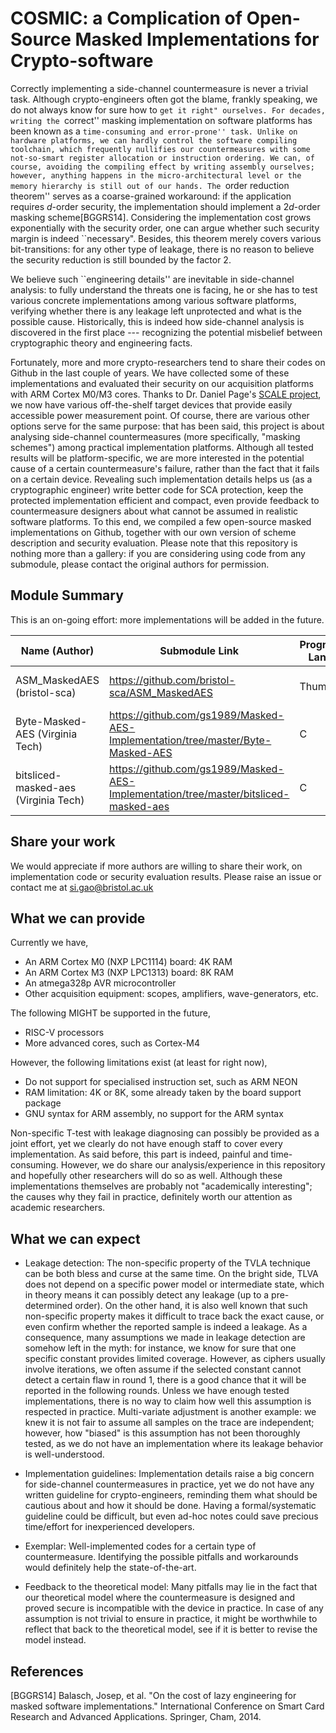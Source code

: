 # COSMIC: a Complication of Open-Source Masked Implementations for Crypto-software
Correctly implementing a side-channel countermeasure is never a trivial task. Although crypto-engineers often got the blame, frankly speaking, we do not always know for sure how to ``get it right" ourselves. For decades, writing the ``correct'' masking implementation on software platforms has been known as a ``time-consuming and error-prone'' task. Unlike on hardware platforms, we can hardly control the software compiling toolchain, which frequently nullifies our countermeasures with some not-so-smart register allocation or instruction ordering. We can, of course, avoiding the compiling effect by writing assembly ourselves; however, anything happens in the micro-architectural level or the memory hierarchy is still out of our hands. The ``order reduction theorem'' serves as a coarse-grained workaround: if the application requires $d$-order security, the implementation should implement a $2d$-order masking scheme\[BGGRS14\]. Considering the implementation cost grows exponentially with the security order, one can argue whether such security margin is indeed ``necessary". Besides, this theorem merely covers various bit-transitions: for any other type of leakage, there is no reason to believe the security reduction is still bounded by the factor 2.

We believe such ``engineering details'' are inevitable in side-channel analysis: to fully understand the threats one is facing, he or she has to test various concrete implementations among various software platforms, verifying whether there is any leakage left unprotected and what is the possible cause. Historically, this is indeed how side-channel analysis is discovered in the first place --- recognizing the potential misbelief between cryptographic theory and engineering facts.

Fortunately, more and more crypto-researchers tend to share their codes on Github in the last couple of years. We have collected some of these implementations and evaluated their security on our acquisition platforms with ARM Cortex M0/M3 cores. Thanks to Dr. Daniel Page's [SCALE project](https://github.com/danpage/scale), we now have various off-the-shelf target devices that provide easily accessible power measurement point. Of course, there are various other options serve for the same purpose: that has been said, this project is about analysing side-channel countermeasures (more specifically, "masking schemes") among practical implementation platforms. Although all tested results will be platform-specific, we are more interested in the potential cause of a certain countermeasure's failure, rather than the fact that it fails on a certain device. Revealing such implementation details helps us (as a cryptographic engineer) write better code for SCA protection, keep the protected implementation efficient and compact, even provide feedback to countermeasure designers about what cannot be assumed in realistic software platforms. To this end, we compiled a few open-source masked implementations on Github, together with our own version of scheme description and security evaluation. Please note that this repository is nothing more than a gallery: if you are considering using code from any submodule, please contact the original authors for permission.


## Module Summary

This is an on-going effort: more implementations will be added in the future.

|     Name (Author)      | Submodule Link | Programming Language | Target Platform | Protection Scheme | Protection Order  | 
| ---------------------- | -------------- | -------------------- |---------------- |  ---------------- |  ---------------- |
| ASM_MaskedAES (bristol-sca)  | https://github.com/bristol-sca/ASM_MaskedAES| Thumb16 | ARM M0 (or above) | Boolean masking (DPABook)| 1 |
| Byte-Masked-AES (Virginia Tech)  | https://github.com/gs1989/Masked-AES-Implementation/tree/master/Byte-Masked-AES| C | Portable | Boolean masking (DPABook)| 1 |
| bitsliced-masked-aes (Virginia Tech)  | https://github.com/gs1989/Masked-AES-Implementation/tree/master/bitsliced-masked-aes| C | Portable | 1-bit ISW multiplication| 1 |

<!-- ## Preformance \& Cost --> 
<!-- |     Name (Author)      | Randomness per block| Code size| Cycles/Executing time | RAM usage|  --> 

<!-- | ---------------------- | -------------- | -------------------- |---------------- |  ---------------- |  --> 
<!-- | ASM_MaskedAES (bristol-sca)  | 6B  | ??? | ??? | ??? |  --> 
<!-- | Byte-Masked-AES (Virginia Tech)  | 6B | ???  | ??? | ??? |  -->  
<!-- | bitsliced-masked-aes (Virginia Tech)  | 768B (pseudo random)| ???  | ??? | ??? |  --> 


## Share your work

We would appreciate if more authors are willing to share their work, on implementation code or security evaluation results. Please raise an issue or contact me at si.gao@bristol.ac.uk

## What we can provide
Currently we have,
- An ARM Cortex M0 (NXP LPC1114) board: 4K RAM
- An ARM Cortex M3 (NXP LPC1313) board: 8K RAM
- An atmega328p AVR microcontroller
- Other acquisition equipment: scopes, amplifiers, wave-generators, etc.

The following MIGHT be supported in the future,

- RISC-V processors
- More advanced cores, such as Cortex-M4

However, the following limitations exist (at least for right now),

- Do not support for specialised instruction set, such as ARM NEON
- RAM limitation: 4K or 8K, some already taken by the board support package
- GNU syntax for ARM assembly, no support for the ARM syntax

Non-specific T-test with leakage diagnosing can possibly be provided as a joint effort, yet we clearly do not have enough staff to cover every implementation. As said before, this part is indeed, painful and time-consuming. However, we do share our analysis/experience in this repository and hopefully other researchers will do so as well. Although these implementations themselves are probably not "academically interesting"; the causes why they fail in practice, definitely worth our attention as academic researchers.

## What we can expect
 
- Leakage detection: The non-specific property of the TVLA technique can be both bless and curse at the same time. On the bright side, TLVA does not depend on a specific power model or intermediate state, which in theory means it can possibly detect any leakage (up to a pre-determined order). On the other hand, it is also well known that such non-specific property makes it difficult to trace back the exact cause, or even confirm whether the reported sample is indeed a leakage. As a consequence, many assumptions we made in leakage detection are somehow left in the myth: for instance, we know for sure that one specific constant provides limited coverage. However, as ciphers usually involve iterations, we often assume if the selected constant cannot detect a certain flaw in round 1, there is a good chance that it will be reported in the following rounds. Unless we have enough tested implementations, there is no way to claim how well this assumption is respected in practice. Multi-variate adjustment is another example: we knew it is not fair to assume all samples on the trace are independent; however, how "biased" is this assumption has not been thoroughly tested, as we do not have an implementation where its leakage behavior is well-understood.

- Implementation guidelines: Implementation details raise a big concern for side-channel countermeasures in practice, yet we do not have any written guideline for crypto-engineers, reminding them what should be cautious about and how it should be done. Having a formal/systematic guideline could be difficult, but even ad-hoc notes could save precious time/effort for inexperienced developers. 

- Exemplar: Well-implemented codes for a certain type of countermeasure. Identifying the possible pitfalls and workarounds would definitely help the state-of-the-art.

- Feedback to the theoretical model: Many pitfalls may lie in the fact that our theoretical model where the countermeasure is designed and proved secure is incompatible with the device in practice. In case of any assumption is not trivial to ensure in practice, it might be worthwhile to reflect that back to the theoretical model, see if it is better to revise the model instead.

## References
\[BGGRS14\] Balasch, Josep, et al. "On the cost of lazy engineering for masked software implementations." International Conference on Smart Card Research and Advanced Applications. Springer, Cham, 2014.
